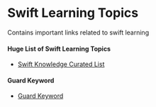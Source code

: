 # Swift Learning Topics
Contains important links related to swift learning

#### Huge List of Swift Learning Topics
- [Swift Knowledge Curated List](https://github.com/hsavit1/Awesome-Swift-Education)

#### Guard Keyword
- [Guard Keyword](http://stackoverflow.com/questions/30791488/swift-2-guard-keyword)

